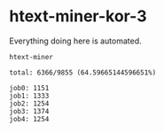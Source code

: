 # htext-miner-kor-3

Everything doing here is automated.

```
htext-miner

total: 6366/9855 (64.59665144596651%)

job0: 1151
job1: 1333
job2: 1254
job3: 1374
job4: 1254
```
